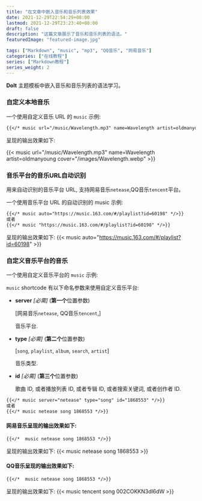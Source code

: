 ```yaml
---
title: "在文章中嵌入音乐和音乐列表效果"
date: 2021-12-29T22:54:29+08:00
lastmod: 2021-12-29T23:23:40+08:00
draft: false
description: "这篇文章展示了音乐和音乐列表的语法。"
featuredImage: "featured-image.jpg"

tags: ["Markdown", "music", "mp3", "QQ音乐", "网易音乐"]
categories: ["在线教程"]
series: ["Markdown教程"]
series_weight: 2
---
```


**DoIt** 主题模板中嵌入音乐和音乐列表的语法学习。

<!--more-->

### 自定义本地音乐
一个使用自定义音乐 URL 的 `music` 示例:
```markdown
{{</* music url="/music/Wavelength.mp3" name=Wavelength artist=oldmanyoung cover="/images/Wavelength.webp" */>}}
```
呈现的输出效果如下:

{{< music url="/music/Wavelength.mp3" name=Wavelength artist=oldmanyoung cover="/images/Wavelength.webp" >}}

### 音乐平台的音乐URL自动识别
用来自动识别的音乐平台 URL, 支持网易音乐`netease`,QQ音乐`tencent`平台。

一个使用音乐平台 URL 的自动识别的 music 示例:

```markdown
{{</* music auto="https://music.163.com/#/playlist?id=60198" */>}}
或者
{{</* music "https://music.163.com/#/playlist?id=60198" */>}}
```
呈现的输出效果如下:
{{< music auto="https://music.163.com/#/playlist?id=60198" >}}

### 自定义音乐平台的音乐


一个使用自定义音乐平台的 `music` 示例:


`music` shortcode 有以下命名参数来使用自定义音乐平台:

* **server** *[必需]* (**第一个**位置参数)

    [网易音乐`netease`, QQ音乐`tencent`,]

    音乐平台.

* **type** *[必需]* (**第二个**位置参数)

    [`song`, `playlist`, `album`, `search`, `artist`]

    音乐类型.

* **id** *[必需]* (**第三个**位置参数)

    歌曲 ID, 或者播放列表 ID, 或者专辑 ID, 或者搜索关键词, 或者创作者 ID.

```markdown
{{</* music server="netease" type="song" id="1868553" */>}}
或者
{{</* music netease song 1868553 */>}}
```

#### 网易音乐呈现的输出效果如下:
```markdown
{{</*  music netease song 1868553 */>}}
```
呈现的输出效果如下:
{{< music netease song 1868553 >}}
#### QQ音乐呈现的输出效果如下:
```markdown
{{</*  music netease song 1868553 */>}}
```
呈现的输出效果如下:
{{< music tencent song 002COKKN3dl6dW >}}
